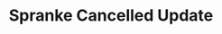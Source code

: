 ---
slug: spranke-cancelled-update-2748
title: Spranke Cancelled Update
description: "Spranke Cancelled Update is an exciting online game. Play for free directly in your browser!"
icon: /images/popular_mods/Spranke Cancelled Update.png
url: https://wowtbc.net/sprunkin/spranke-cancelled/index.html
previewImage: /images/popular_mods/Spranke Cancelled Update.png
type: popular mods

# SEO配置
seo:
  title: "Spranke Cancelled Update - Play Free Online Game | Fun Browser Games"
  description: "Spranke Cancelled Update - Play this fun online game for free in your browser. No download required!"
  ogImage: "/images/popular_mods/Spranke Cancelled Update.png"
  keywords: "spranke-cancelled-update-2748, online game, browser game, free game, popular mods game, play online"

videoUrls:
  - https://www.youtube.com/embed/example1
  - https://www.youtube.com/embed/example2

whyPlay:
  title: "Why Play Spranke Cancelled Update?"
  items:
    - "Immersive Gameplay: Spranke Cancelled Update offers an engaging and immersive gaming experience that will keep you entertained for hours"
    - "Challenging Levels: Test your skills with increasingly difficult challenges and obstacles"
    - "Beautiful Graphics: Enjoy stunning visuals and smooth animations that bring the game world to life"
    - "Regular Updates: New content and features are added regularly to keep the game fresh and exciting"
    - "Free to Play: Experience all the fun without spending a penny"
    - "Community Features: Connect with other players, share strategies, and compete for high scores"
    - "Cross-Platform: Play on any device with a web browser, no downloads required"

features:
  title: "Key Features of Spranke Cancelled Update"
  image: "/images/popular_mods/Spranke Cancelled Update.png"
  items:
    - "Intuitive Controls: Easy to learn controls make Spranke Cancelled Update accessible for players of all skill levels"
    - "Multiple Game Modes: Enjoy various gameplay options that provide different challenges and experiences"
    - "Character Customization: Personalize your gaming experience with unique characters and items"
    - "Achievement System: Complete special tasks to earn rewards and recognition"
    - "Leaderboards: Compete with players worldwide and see who can achieve the highest scores"

characteristics:
  title: "Game Characteristics"
  image: "/images/popular_mods/Spranke Cancelled Update.png"
  items:
    - "Genre: Popular mods game with elements of strategy and skill"
    - "Difficulty: Suitable for both casual gamers and those seeking a challenge"
    - "Play Time: Quick sessions or extended gameplay, depending on your preference"
    - "Art Style: Vibrant and engaging visuals that enhance the gaming experience"
    - "Sound Design: Immersive audio that complements the gameplay perfectly"

info: "Spranke Cancelled Update is an exciting online game that offers players a unique and engaging gaming experience. With its intuitive controls, stunning visuals, and challenging gameplay, Spranke Cancelled Update provides hours of entertainment for players of all ages and skill levels. Whether you're looking for a quick gaming session during a break or an extended play session, Spranke Cancelled Update delivers an immersive experience that will keep you coming back for more. The game features multiple levels of increasing difficulty, ensuring that players are constantly challenged as they progress. With regular updates adding new content and features, Spranke Cancelled Update remains fresh and exciting, providing endless entertainment options for its growing community of players."

howToPlayIntro: "Welcome to Spranke Cancelled Update! This guide will walk you through the basics and help you master the game. Whether you're a beginner or looking to improve your skills, these tips and instructions will enhance your gaming experience."

howToPlaySteps:
  - title: "Getting Started"
    description: "Begin your Spranke Cancelled Update adventure by familiarizing yourself with the controls. Use your keyboard or mouse to navigate through the game interface. The tutorial will guide you through the basic mechanics and help you understand the objectives."
  - title: "Understanding the Objectives"
    description: "In Spranke Cancelled Update, your main goal is to progress through levels by completing specific objectives. Each level presents unique challenges that require different strategies and approaches."
  - title: "Mastering the Controls"
    description: "Practice using the controls to improve your precision and reaction time. Spranke Cancelled Update requires quick reflexes and strategic thinking to overcome obstacles and defeat opponents."
  - title: "Utilizing Power-ups"
    description: "Collect power-ups throughout the game to enhance your abilities and overcome difficult challenges. Each power-up offers unique advantages that can be crucial for success."
  - title: "Developing Strategies"
    description: "As you progress in Spranke Cancelled Update, develop effective strategies for different scenarios. Analyze patterns, anticipate challenges, and adapt your approach to maximize your performance."

faq:
  title: "Frequently Asked Questions about Spranke Cancelled Update"
  items:
    - question: "Is Spranke Cancelled Update free to play?"
      answer: "Yes, Spranke Cancelled Update is completely free to play directly in your web browser. No downloads or purchases are required to enjoy the full game experience."
    - question: "Can I play Spranke Cancelled Update on mobile devices?"
      answer: "Yes, Spranke Cancelled Update is optimized for both desktop and mobile play. You can enjoy the game on any device with a web browser and internet connection."
    - question: "Are there any in-game purchases?"
      answer: "While Spranke Cancelled Update is free to play, there may be optional in-game purchases available for cosmetic items or additional features that don't affect core gameplay."
    - question: "How often is Spranke Cancelled Update updated?"
      answer: "The developers regularly update Spranke Cancelled Update with new content, features, and improvements based on player feedback and game performance."
    - question: "Can I play Spranke Cancelled Update offline?"
      answer: "Currently, Spranke Cancelled Update requires an internet connection to play as it's a browser-based online game."
    - question: "Is Spranke Cancelled Update suitable for children?"
      answer: "Yes, Spranke Cancelled Update is designed to be family-friendly and suitable for players of all ages."
    - question: "How do I report bugs or issues?"
      answer: "If you encounter any problems while playing Spranke Cancelled Update, you can report them through the game's support page or contact the developers directly through their website."
    - question: "Still Have Questions?"
      answer: "If you have additional questions about Spranke Cancelled Update that aren't covered in this FAQ, please visit our support center or contact our customer service team for assistance."
---